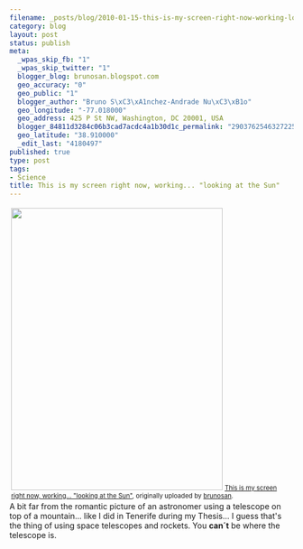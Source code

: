 ```yaml
--- 
filename: _posts/blog/2010-01-15-this-is-my-screen-right-now-working-looking-at-the-sun.md
category: blog
layout: post
status: publish
meta: 
  _wpas_skip_fb: "1"
  _wpas_skip_twitter: "1"
  blogger_blog: brunosan.blogspot.com
  geo_accuracy: "0"
  geo_public: "1"
  blogger_author: "Bruno S\xC3\xA1nchez-Andrade Nu\xC3\xB1o"
  geo_longitude: "-77.018000"
  geo_address: 425 P St NW, Washington, DC 20001, USA
  blogger_84811d3284c06b3cad7acdc4a1b30d1c_permalink: "2903762546327225907"
  geo_latitude: "38.910000"
  _edit_last: "4180497"
published: true
type: post
tags: 
- Science
title: This is my screen right now, working... "looking at the Sun"
---
```

<div style="text-align:left;padding:3px;"><a title="photo sharing" href="http://www.flickr.com/photos/nasonurb/4274416019/"><img class="aligncenter" src="http://farm5.static.flickr.com/4057/4274416019_bb08e84c0b.jpg" alt="" width="375" height="500" /></a>
<span style="font-size:.8em;margin-top:0;"><a href="http://www.flickr.com/photos/nasonurb/4274416019/">This is my screen right now, working... "looking at the Sun"</a>, originally uploaded by <a href="http://www.flickr.com/people/nasonurb/">brunosan</a>.</span></div>
A bit far from the romantic picture of an astronomer using a telescope on top of a mountain... like I did in Tenerife during my Thesis...
I guess that's the thing of using space telescopes and rockets. You <strong>can´t</strong> be where the telescope is.
